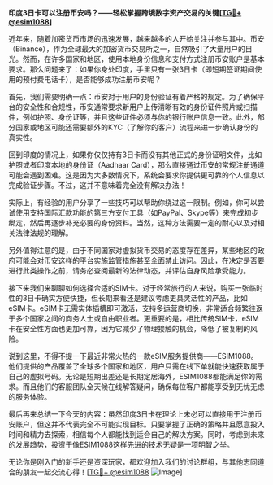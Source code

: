**印度3日卡可以注册币安吗？——轻松掌握跨境数字资产交易的关键[[TG💪+ @esim1088](https://t.me/s/esim1088)]**

近年来，随着加密货币市场的迅速发展，越来越多的人开始关注并参与其中。币安（Binance），作为全球最大的加密货币交易所之一，自然吸引了大量用户的目光。然而，在许多国家和地区，使用本地身份信息和支付方式注册币安账户是基本要求。那么问题来了：如果你身处印度，手里只有一张3日卡（即短期签证期间使用的预付费电话卡），是否能够成功注册币安呢？

首先，我们需要明确一点：币安对于用户的身份验证有着严格的规定。为了确保平台的安全性和合规性，币安通常要求新用户上传清晰有效的身份证件照片或扫描件，例如护照、身份证等，并且这些证件必须与你的银行账户信息一致。此外，部分国家或地区可能还需要额外的KYC（了解你的客户）流程来进一步确认身份的真实性。

回到印度的情况上，如果你仅仅持有3日卡而没有其他正式的身份证明文件，比如护照或者印度本地的身份证（Aadhaar Card），那么直接通过币安的常规注册通道可能会遇到困难。这是因为大多数情况下，系统会要求你提供更可靠的个人信息以完成验证步骤。不过，这并不意味着完全没有解决办法！

实际上，有经验的用户分享了一些技巧可以帮助你绕过这一限制。例如，你可以尝试使用支持国际汇款功能的第三方支付工具（如PayPal、Skype等）来完成初步绑定，然后再逐步补充必要的身份资料。当然，这种方法需要一定的耐心以及对相关法律法规的理解。

另外值得注意的是，由于不同国家对虚拟货币交易的态度存在差异，某些地区的政府可能会对币安这样的平台实施监管措施甚至全面禁止访问。因此，在决定是否要进行此类操作之前，请务必查阅最新的法律动态，并评估自身风险承受能力。

接下来我们来聊聊如何选择合适的SIM卡。对于经常旅行的人来说，购买一张临时性的3日卡确实方便快捷，但长期来看还是建议考虑更具灵活性的产品，比如eSIM卡。eSIM卡无需实体插槽即可激活，支持多运营商切换，非常适合频繁往返于多个国家之间的商务人士或自由职业者。更重要的是，相比传统SIM卡，eSIM卡在安全性方面也更加可靠，因为它减少了物理接触的机会，降低了被复制的风险。

说到这里，不得不提一下最近非常火热的一款eSIM服务提供商——ESIM1088。他们提供的产品覆盖了全球多个国家和地区，用户只需在线下单就能快速获取属于自己的虚拟号码。无论是短期出差还是长期定居海外，ESIM1088都能满足你的需求。而且他们的客服团队全天候在线解答疑问，确保每位客户都能享受到无忧无虑的服务体验。

最后再来总结一下今天的内容：虽然印度3日卡在理论上未必可以直接用于注册币安账户，但这并不代表完全不可能实现目标。只要掌握了正确的策略并且愿意投入时间和精力去探索，相信每个人都能找到适合自己的解决方案。同时，考虑到未来的发展趋势，投资于像ESIM1088这样先进的技术无疑是一项明智之举。

无论你是刚入门的新手还是资深玩家，都欢迎加入我们的讨论群组，与其他志同道合的朋友一起交流心得！[[TG💪+ @esim1088](https://t.me/s/esim1088) ![Image](https://i.postimg.cc/4NQfJmqS/Snipaste-2025-05-13-00-14-12.png)]